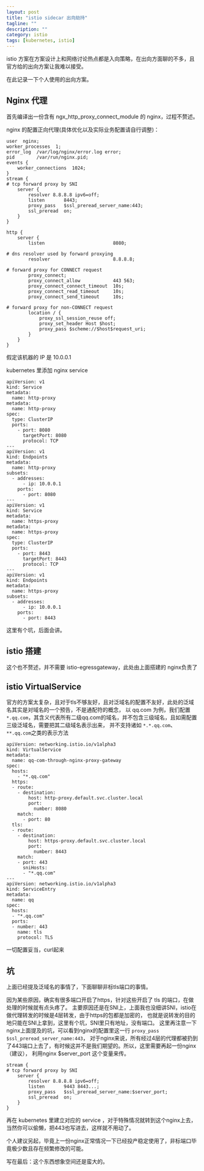 ```yaml
---
layout: post
title: "istio sidecar 出向劫持"
tagline: ""
description: ""
category: istio
tags: [kubernetes, istio]
---
```


istio 方案在方案设计上和网络讨论热点都是入向策略，在出向方面聊的不多，且官方给的出向方案让我难以接受。

在此记录一下个人使用的出向方案。

## Nginx 代理
首先编译出一份含有 ngx_http_proxy_connect_module 的 nginx，过程不赘述。

nginx 的配置正向代理(具体优化以及实际业务配置请自行调整)：

```
user  nginx;
worker_processes  1;
error_log  /var/log/nginx/error.log error;
pid        /var/run/nginx.pid;
events {
	worker_connections  1024;
}
stream {
# tcp forward proxy by SNI
	server {
		resolver 8.8.8.8 ipv6=off;
		listen       8443;
		proxy_pass   $ssl_preread_server_name:443;
		ssl_preread  on;
	}
}

http {
	server {
		listen                         8080;

# dns resolver used by forward proxying
		resolver                       8.8.8.8;

# forward proxy for CONNECT request
		proxy_connect;
		proxy_connect_allow            443 563;
		proxy_connect_connect_timeout  10s;
		proxy_connect_read_timeout     10s;
		proxy_connect_send_timeout     10s;

# forward proxy for non-CONNECT request
		location / {
			proxy_ssl_session_reuse off;
			proxy_set_header Host $host;
			proxy_pass $scheme://$host$request_uri;
		}
	}
}
```
假定该机器的 IP 是 10.0.0.1

kubernetes 里添加 nginx service
```
apiVersion: v1
kind: Service
metadata:
  name: http-proxy
metadata:
  name: http-proxy
spec:
  type: ClusterIP
  ports:
    - port: 8080
      targetPort: 8080
      protocol: TCP
---
apiVersion: v1
kind: Endpoints
metadata:
  name: http-proxy
subsets:
  - addresses:
      - ip: 10.0.0.1
    ports:
      - port: 8080
---
apiVersion: v1
kind: Service
metadata:
  name: https-proxy
metadata:
  name: https-proxy
spec:
  type: ClusterIP
  ports:
    - port: 8443
      targetPort: 8443
      protocol: TCP
---
apiVersion: v1
kind: Endpoints
metadata:
  name: https-proxy
subsets:
  - addresses:
      - ip: 10.0.0.1
    ports:
      - port: 8443
```

这里有个坑，后面会讲。

## istio 搭建
这个也不赘述，并不需要 istio-egressgateway，此处由上面搭建的 nginx负责了

## istio VirtualService 
官方的方案太复杂，且对于tls不够友好，且对泛域名的配置不友好，此处的泛域名其实是对域名的一个预告，不是通配符的概念，
以 qq.com 为例，我们配置 `*.qq.com`，其含义代表所有二级qq.com的域名，并不包含三级域名，且如需配置三级泛域名，需要把其二级域名表示出来，
并不支持诸如 `*.*.qq.com`、`**.qq.com`之类的表示方法

```
apiVersion: networking.istio.io/v1alpha3
kind: VirtualService
metadata:
  name: qq-com-through-nginx-proxy-gateway
spec:
  hosts:
    - "*.qq.com"
  https:
  - route:
    - destination:
        host: http-proxy.default.svc.cluster.local
        port:
          number: 8080
    match:
      - port: 80
  tls:
  - route:
    - destination:
        host: https-proxy.default.svc.cluster.local
        port:
          number: 8443
    match:
    - port: 443
      sniHosts:
      - "*.qq.com"
---
apiVersion: networking.istio.io/v1alpha3
kind: ServiceEntry
metadata:
  name: qq
spec:
  hosts:
  - "*.qq.com"
  ports:
  - number: 443
    name: tls
    protocol: TLS
```
一切配置妥当，curl起来

## 坑
上面已经提及泛域名的事情了，下面聊聊非标tls端口的事情。

因为某些原因，确实有很多端口开启了https，针对这些开启了 tls 的端口，在做处理的时候就有点头疼了。
主要原因还是在SNI上，上面我也没细讲SNI，istio在做代理转发的时候是4层转发，由于https的包都是加密的，
也就是说转发的目的地只能在SNI上拿到，这里有个坑，SNI里只有地址，没有端口。
这里再注意一下nginx上面提及的坑，可以看到nginx的配置里这一行 `proxy_pass   $ssl_preread_server_name:443`，
对于nginx来说，所有经过4层的代理都被扔到了443端口上去了，有时候这并不是我们期望的。所以，这里需要再起一份nginx（建议），
利用nginx $server_port 这个变量来传。
```
stream {
# tcp forward proxy by SNI
	server {
		resolver 8.8.8.8 ipv6=off;
		listen       9443 8443...;
		proxy_pass   $ssl_preread_server_name:$server_port;
		ssl_preread  on;
	}
}
```

再在 kubernetes 里建立对应的 service ，对于特殊情况就转到这个nginx上去，
当然你可以偷懒，把443也写进去，这样就不用动了。

个人建议另起，毕竟上一份nginx正常情况一下已经投产稳定使用了，非标端口毕竟极少数且存在频繁修改的可能。

写在最后：这个东西想象空间还是蛮大的。

